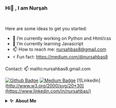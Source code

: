 ### Hi👋 , I am Nurşah

<br>

Here are some ideas to get you started:

- 🔭 I’m currently working on Python and Html/css
- 🌱 I’m currently learning Javascript
- 📫 How to reach me: nursahbas8@gmail.com
- ⚡ Fun fact: https://medium.com/@nursahbas8

Contact:
📫 mailto:nursahbas8.gmail.com

<!--Linkler-->
[![Github Badge](https://img.shields.io/badge/-Github-000?style=quare&labelColor=000&logo=Github&logoColor=white&link=link)](https://github.com/NursahBas) 
[![Medium Badge](https://img.shields.io/badge/-Medium-757575?style=flat-quare&labelColor=757575&logo=Medium&logoColor=white&link=link)](https://medium.com/@nursahbas8) 
[![Linkedin](http://www.w3.org/2000/svg/20*30](https://www.linkedin.com/in/nursahbas/)

<!--<a href="https://linkedin.com/in/gautamkrishnar" target="blank"><img align="center" src="https://raw.githubusercontent.com/rahuldkjain/github-profile-readme-generator/master/src/images/icons/Social/linked-in-alt.svg" alt="gautamkrishnar" height="30" width="40" /></a>-->

<!--Hakkımda-->
<details>
  <summary><b>✨&nbsp;&nbsp;About&nbsp;Me</b></summary>
  <br/>

I am a Junior Developer. I graduated from <a href="" target="blank"><img align="center" src="https://w3.sdu.edu.tr/" alt=""/>Süleyman Demirel University</a> Computer Engineering Department in 2021.
  
During my education period, I focused more on python language and java language. I also have a project that I have done for android development. You can find it in my repo:wink:

I have a project that I have developed within the scope of Tubitak 2209-A. You can find my resources on this on my medium page.
  
I am currently developing myself on HTML-CSS and JavaScript.
 
I am currently working as a mentee in <a href="" target="blank"><img align="center" src="https://teknovol.com.tr/" alt=""/>Teknovol Company</a>.


